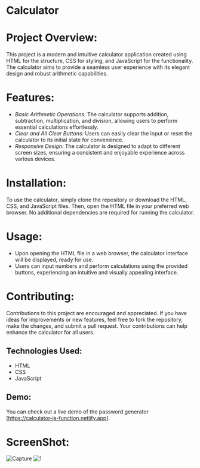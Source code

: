 # Calculator
# Project Overview:
This project is a modern and intuitive calculator application created using HTML for the structure, CSS for styling, and JavaScript for the functionality. The calculator aims to provide a seamless user experience with its elegant design and robust arithmetic capabilities.

# Features:
- *Basic Arithmetic Operations:* The calculator supports addition, subtraction, multiplication, and division, allowing users to perform essential calculations effortlessly.
- *Clear and All Clear Buttons:* Users can easily clear the input or reset the calculator to its initial state for convenience.
- *Responsive Design:* The calculator is designed to adapt to different screen sizes, ensuring a consistent and enjoyable experience across various devices.

# Installation:
To use the calculator, simply clone the repository or download the HTML, CSS, and JavaScript files. Then, open the HTML file in your preferred web browser. No additional dependencies are required for running the calculator.

# Usage:
- Upon opening the HTML file in a web browser, the calculator interface will be displayed, ready for use.
- Users can input numbers and perform calculations using the provided buttons, experiencing an intuitive and visually appealing interface.

# Contributing:
Contributions to this project are encouraged and appreciated. If you have ideas for improvements or new features, feel free to fork the repository, make the changes, and submit a pull request. Your contributions can help enhance the calculator for all users.

## Technologies Used:
- HTML
- CSS
- JavaScript

## Demo:
You can check out a live demo of the password generator [https://calculator-js-function.netlify.app].

# ScreenShot:
![Capture](https://github.com/user-attachments/assets/9f03d649-e67f-4adc-afc8-86a64a3f6b75)
![1](https://github.com/user-attachments/assets/5ba6a824-c004-4a56-bdb1-e1483b0d9808)
